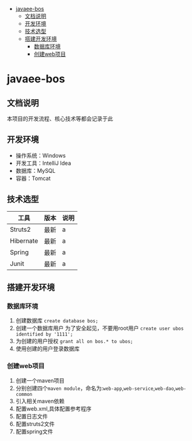 <!-- TOC depthFrom:1 depthTo:6 withLinks:1 updateOnSave:1 orderedList:0 -->

- [javaee-bos](#javaee-bos)
	- [文档说明](#文档说明)
	- [开发环境](#开发环境)
	- [技术选型](#技术选型)
	- [搭建开发环境](#搭建开发环境)
		- [数据库环境](#数据库环境)
		- [创建web项目](#创建web项目)

<!-- /TOC -->

# javaee-bos

## 文档说明

本项目的开发流程、核心技术等都会记录于此

## 开发环境

- 操作系统：Windows
- 开发工具：IntelliJ Idea
- 数据库：MySQL
- 容器：Tomcat

## 技术选型

| 工具 | 版本 | 说明 |
| -- | -- | -- |
| Struts2   | 最新 | a |
| Hibernate | 最新 | a |
| Spring    | 最新 | a |
| Junit     | 最新 | a |

## 搭建开发环境

### 数据库环境

1. 创建数据库
`create database bos;`
2. 创建一个数据库用户
为了安全起见，不要用root用户
`create user ubos identified by '1111';`
3. 为创建的用户授权
`grant all on bos.* to ubos;`
4. 使用创建的用户登录数据库

### 创建web项目

1. 创建一个maven项目
2. 分别创建四个`maven module`，命名为:`web-app`,`web-service`,`web-dao`,`web-common`
3. 引入相关maven依赖
4. 配置web.xml,具体配置参考程序
5. 配置日志文件
6. 配置struts2文件
7. 配置spring文件
